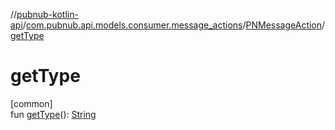 //[pubnub-kotlin-api](../../../index.md)/[com.pubnub.api.models.consumer.message_actions](../index.md)/[PNMessageAction](index.md)/[getType](get-type.md)

# getType

[common]\
fun [getType](get-type.md)(): [String](https://kotlinlang.org/api/latest/jvm/stdlib/kotlin/-string/index.html)
